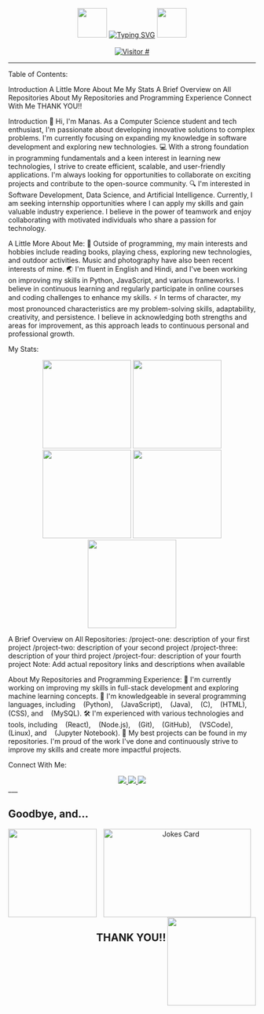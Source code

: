 <div align="center" valign="center">
  <img src="https://github.com/Manas300/Manas300/blob/main/wave.gif" width="60" height="60" />
  <a href="https://git.io/typing-svg"><img src="https://readme-typing-svg.demolab.com?font=Jacquard+12&size=67&pause=1000&color=4B6BBDBB&center=true&vCenter=true&width=700&height=60&lines=Welcome+to+Manas's+GitHub!" alt="Typing SVG" /></a>
  <img src="https://github.com/Manas300/Manas300/blob/main/wave.gif" width="60" height="60" />
</div>  
&nbsp;
<div align="center" valign="center" >
  <a href="https://hits.sh/github.com/Manas300/hits/">
    <img alt="Visitor #" src="https://hits.sh/github.com/Manas300/hits.svg?color=d8e1f5"/>
  </a>
</div>
<hr/>
Table of Contents:

Introduction
A Little More About Me
My Stats
A Brief Overview on All Repositories
About My Repositories and Programming Experience
Connect With Me
THANK YOU!!


Introduction
🚀 Hi, I'm Manas. As a Computer Science student and tech enthusiast, I'm passionate about developing innovative solutions to complex problems. I'm currently focusing on expanding my knowledge in software development and exploring new technologies.
💻 With a strong foundation in programming fundamentals and a keen interest in learning new technologies, I strive to create efficient, scalable, and user-friendly applications. I'm always looking for opportunities to collaborate on exciting projects and contribute to the open-source community.
🔍 I'm interested in Software Development, Data Science, and Artificial Intelligence. Currently, I am seeking internship opportunities where I can apply my skills and gain valuable industry experience. I believe in the power of teamwork and enjoy collaborating with motivated individuals who share a passion for technology.

A Little More About Me:
🌟 Outside of programming, my main interests and hobbies include reading books, playing chess, exploring new technologies, and outdoor activities. Music and photography have also been recent interests of mine.
🌏 I'm fluent in English and Hindi, and I've been working on improving my skills in Python, JavaScript, and various frameworks. I believe in continuous learning and regularly participate in online courses and coding challenges to enhance my skills.
⚡ In terms of character, my most pronounced characteristics are my problem-solving skills, adaptability, creativity, and persistence. I believe in acknowledging both strengths and areas for improvement, as this approach leads to continuous personal and professional growth.

My Stats:
<div align="center" valign="center">
  <img src="https://github-readme-stats.vercel.app/api?username=Manas300&bg_color=d8e1f5&border_color=7b95ab&text_color=677998&title_color=f2f9fc&icon_color=f2f9fc&show_icons=true" height="180" href="https://github.com/anuraghazra/github-readme-stats">
  <img src="https://github-readme-stats.vercel.app/api/top-langs/?username=Manas300&langs_count=8&bg_color=d8e1f5&border_color=7b95ab&text_color=677998&title_color=f2f9fc&card_width=560vw" href="https://github.com/anuraghazra/github-readme-stats" height="180">
  <div>
    <img src="https://github.com/Manas300/Manas300/blob/main/coding.gif" height="180"/>
    <img src="https://leetcard.jacoblin.cool/manas300?ext=heatmap&theme=nord" href="https://github.com/JacobLinCool/LeetCode-Stats-Card" height="180"/>
    <img src="https://github.com/Manas300/Manas300/blob/main/developer.gif" height="180"/>
  </div>
</div>

A Brief Overview on All Repositories:
/project-one: description of your first project
/project-two: description of your second project
/project-three: description of your third project
/project-four: description of your fourth project
Note: Add actual repository links and descriptions when available

About My Repositories and Programming Experience:
🔭 I'm currently working on improving my skills in full-stack development and exploring machine learning concepts.
🧰 I'm knowledgeable in several programming languages, including
<code><img height="12" src="https://cdn.jsdelivr.net/npm/simple-icons@3.12.2/icons/python.svg"></code>(Python),
<code><img height="12" src="https://cdn.jsdelivr.net/npm/simple-icons@3.12.2/icons/javascript.svg"></code>(JavaScript),
<code><img height="12" src="https://cdn.jsdelivr.net/npm/simple-icons@3.12.2/icons/java.svg"></code>(Java),
<code><img height="12" src="https://cdn.jsdelivr.net/npm/simple-icons@3.12.2/icons/c.svg"></code>(C),
<code><img height="12" src="https://cdn.jsdelivr.net/npm/simple-icons@3.12.2/icons/html5.svg"></code>(HTML),
<code><img height="12" src="https://cdn.jsdelivr.net/npm/simple-icons@3.12.2/icons/css3.svg"></code>(CSS), and
<code><img height="12" src="https://cdn.jsdelivr.net/npm/simple-icons@3.12.2/icons/mysql.svg"></code>(MySQL).
🛠️ I'm experienced with various technologies and tools, including
<code><img height="12" src="https://cdn.jsdelivr.net/npm/simple-icons@3.12.2/icons/react.svg"></code>(React),
<code><img height="12" src="https://cdn.jsdelivr.net/npm/simple-icons@3.12.2/icons/node-dot-js.svg"></code>(Node.js),
<code><img height="12" src="https://cdn.jsdelivr.net/npm/simple-icons@3.12.2/icons/git.svg"></code>(Git),
<code><img height="12" src="https://cdn.jsdelivr.net/npm/simple-icons@3.13.0/icons/github.svg"></code>(GitHub),
<code><img height="12" src="https://cdn.jsdelivr.net/npm/simple-icons@3.12.2/icons/visualstudiocode.svg"></code>(VSCode),
<code><img height="12" src="https://cdn.jsdelivr.net/npm/simple-icons@3.12.2/icons/linux.svg"></code>(Linux), and
<code><img height="12" src="https://cdn.jsdelivr.net/npm/simple-icons@3.12.2/icons/jupyter.svg"></code>(Jupyter Notebook).
💼 My best projects can be found in my repositories. I'm proud of the work I've done and continuously strive to improve my skills and create more impactful projects.

Connect With Me:
<div align="center">
  <a href="https://linkedin.com/in/manas300" target="_blank">
    <img src="https://img.shields.io/badge/LinkedIn-0077B5?style=for-the-badge&logo=linkedin&logoColor=white" />
  </a>
  <a href="mailto:manas300@example.com" target="_blank">
    <img src="https://img.shields.io/badge/Email-D14836?style=for-the-badge&logo=gmail&logoColor=white" />
  </a>
  <a href="https://twitter.com/manas300" target="_blank">
    <img src="https://img.shields.io/badge/Twitter-1DA1F2?style=for-the-badge&logo=twitter&logoColor=white" />
  </a>
</div>
___
<div align="center">
  <h2 align="left">Goodbye, and...</h2>
  <img src="https://github.com/Manas300/Manas300/blob/main/bye.gif" align="left" height="180"/>
  <img src="https://readme-jokes.vercel.app/api?bgColor=%23d8e1f5&borderColor=%237b95ab&qColor=%234B6BBD&aColor=%23677998&textColor=%23677998&codeColor=%23677998" alt="Jokes Card" align="center" width="300" height="180"/>
  <img align="right" src="https://github.com/Manas300/Manas300/blob/main/thanks.gif" height="180"/>
  <h2 align="right">THANK YOU!!</h2>
</div>
<!--START_SECTION:waka-->
<!--END_SECTION:waka-->
